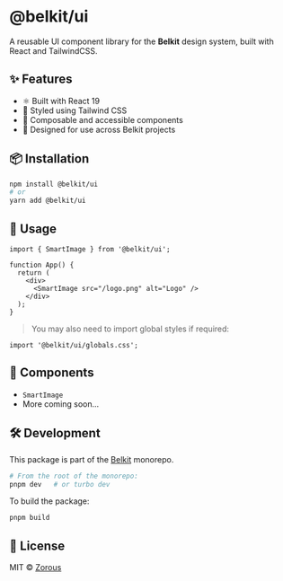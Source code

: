 # @belkit/ui

A reusable UI component library for the **Belkit** design system, built with React and TailwindCSS.

## ✨ Features

- ⚛️ Built with React 19
- 🎨 Styled using Tailwind CSS
- 🧩 Composable and accessible components
- 🎯 Designed for use across Belkit projects

## 📦 Installation

```bash
npm install @belkit/ui
# or
yarn add @belkit/ui
````

## 🔧 Usage

```tsx
import { SmartImage } from '@belkit/ui';

function App() {
  return (
    <div>
      <SmartImage src="/logo.png" alt="Logo" />
    </div>
  );
}
```

> You may also need to import global styles if required:

```tsx
import '@belkit/ui/globals.css';
```

## 📁 Components

* `SmartImage`
* More coming soon...

## 🛠 Development

This package is part of the [Belkit](https://github.com/Zorous/belkit) monorepo.

```bash
# From the root of the monorepo:
pnpm dev   # or turbo dev
```

To build the package:

```bash
pnpm build
```

## 📝 License

MIT © [Zorous](https://github.com/Zorous)

